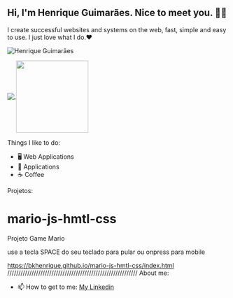 

## Hi, I'm Henrique Guimarães. Nice to meet you. 👋🏻 

I create successful websites and systems on the web, fast, simple and easy to use. I just love what I do.❤
<p align="left"> <img src="https://komarev.com/ghpvc/?username=bkhenrique" alt="Henrique Guimarães" /> </p>

<p align="left">
  <a href="https://github.com/anuraghazra/github-readme-stats">
    <img
      align="center"
      src="https://github-readme-stats.vercel.app/api/top-langs/?username=bkhenrique&layout=compact"
    />
  </a>
  <a href="https://github.com/anuraghazra/github-readme-stats">
    <img
      align="center"
      height="165"
      src="https://github-readme-stats.vercel.app/api?username=bkhenrique&count_private=true&show_icons=true&custom_title=Github%20Status&hide=issues"
    />
  </a>
</p>

Things I like to do:
- 🖥 Web Applications
- 📱 Applications
- :coffee: Coffee

Projetos:
# mario-js-hmtl-css

Projeto Game Mario

use a tecla SPACE do seu teclado para pular ou onpress para mobile

https://bkhenrique.github.io/mario-js-hmtl-css/index.html
///////////////////////////////////////////////////////////
About me:
- 📫 How to get to me: [My Linkedin](https://www.linkedin.com/in/devhenriqueguimaraes/)
